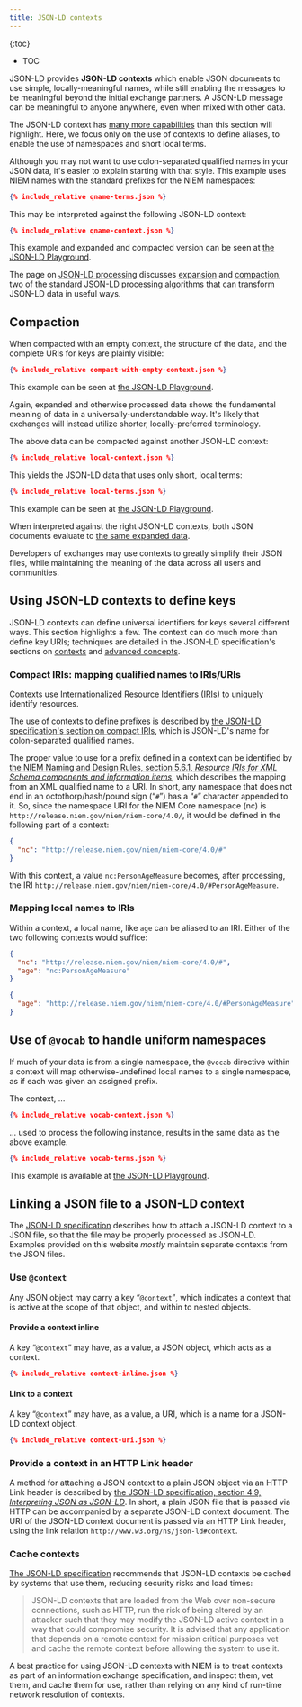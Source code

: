 ```yaml
---
title: JSON-LD contexts
---
```


{:toc}
- TOC

JSON-LD provides **JSON-LD contexts** which enable JSON documents to use simple,
locally-meaningful names, while still enabling the messages to be meaningful
beyond the initial exchange partners. A JSON-LD message can be meaningful to
anyone anywhere, even when mixed with other data.

The JSON-LD context has
[many more capabilities](https://json-ld.org/spec/latest/json-ld/#the-context)
than this section will highlight. Here, we focus only on the use of contexts to
define aliases, to enable the use of namespaces and short local terms.

Although you may not want to use colon-separated qualified names in your JSON
data, it's easier to explain starting with that style. This example uses NIEM
names with the standard prefixes for the NIEM namespaces:

```json
{% include_relative qname-terms.json %}
```

This may be interpreted against the following JSON-LD context:

```json
{% include_relative qname-context.json %}
```

This example and expanded and compacted version can be seen at [the JSON-LD Playground](http://tinyurl.com/ycws5yz7).

The page on [JSON-LD processing](../processing) discusses [expansion](https://json-ld.org/spec/latest/json-ld-api/#expansion) and [compaction](https://json-ld.org/spec/latest/json-ld-api/#compaction),
two of the standard JSON-LD processing algorithms that can transform JSON-LD
data in useful ways.

## Compaction

When compacted with an empty context, the structure of the data, and the complete URIs for keys are plainly visible:

```json
{% include_relative compact-with-empty-context.json %}
```

This example can be seen at
[the JSON-LD Playground](http://tinyurl.com/y7w3tqpd).

Again, expanded and otherwise processed data shows the fundamental meaning of
data in a universally-understandable way. It's likely that exchanges will
instead utilize shorter, locally-preferred terminology.

The above data can be
compacted against another JSON-LD context:

```json
{% include_relative local-context.json %}
```

This yields the JSON-LD data that uses only short, local terms:

```json
{% include_relative local-terms.json %}
```

This example can be seen at [the JSON-LD Playground](http://tinyurl.com/yb7m7chr).

When interpreted against the right JSON-LD contexts, both JSON documents
evaluate to [the same expanded data](http://tinurl.com/y7w3tqpd).

Developers of exchanges may use contexts to greatly simplify their JSON files,
while maintaining the meaning of the data across all users and communities.

## Using JSON-LD contexts to define keys

JSON-LD contexts can define universal identifiers for keys several different
ways. This section highlights a few. The context can do much more than define
key URIs; techniques are detailed in the JSON-LD specification's sections on
[contexts](https://json-ld.org/spec/latest/json-ld/#the-context) and
[advanced concepts](https://json-ld.org/spec/latest/json-ld/#advanced-concepts).

### Compact IRIs: mapping qualified names to IRIs/URIs

Contexts use [Internationalized Resource Identifiers (IRIs)](https://tools.ietf.org/html/rfc3987) to uniquely identify resources.

The use of contexts to define prefixes is described by
[the JSON-LD specification's section on compact IRIs](https://json-ld.org/spec/latest/json-ld/#compact-iris),
which is JSON-LD's name for colon-separated qualified names.

The proper value to use for a prefix defined in a context can be identified by
[the NIEM Naming and Design Rules, section 5.6.1, *Resource IRIs for XML Schema components and information items*](https://reference.niem.gov/niem/specification/naming-and-design-rules/4.0/niem-ndr-4.0.html#section_5.6.1),
which describes the mapping from an XML qualified name to a URI. In short, any
namespace that does not end in an octothorp/hash/pound sign (<q>`#`</q>) has a
<q>`#`</q> character appended to it. So, since the namespace URI for the NIEM
Core namespace (nc) is `http://release.niem.gov/niem/niem-core/4.0/`, it would
be defined in the following part of a context:

```json
{
  "nc": "http://release.niem.gov/niem/niem-core/4.0/#"
}
```

With this context, a value `nc:PersonAgeMeasure` becomes, after processing, the
IRI `http://release.niem.gov/niem/niem-core/4.0/#PersonAgeMeasure`.

### Mapping local names to IRIs

Within a context, a local name, like `age` can be aliased to an IRI. Either of
the two following contexts would suffice:

```json
{
  "nc": "http://release.niem.gov/niem/niem-core/4.0/#",
  "age": "nc:PersonAgeMeasure"
}
```

```json
{
  "age": "http://release.niem.gov/niem/niem-core/4.0/#PersonAgeMeasure"
}
```

## Use of `@vocab` to handle uniform namespaces

If much of your data is from a single namespace, the `@vocab` directive within a
context will map otherwise-undefined local names to a single namespace, as if
each was given an assigned prefix.

The context, ...

```json
{% include_relative vocab-context.json %}
```

... used to process the following instance, results in the same data as the
above example.

```json
{% include_relative vocab-terms.json %}
```

This example is available at [the JSON-LD Playground](http://tinyurl.com/y9zdc3e2).

## Linking a JSON file to a JSON-LD context

The [JSON-LD specification](https://json-ld.org/spec/latest/json-ld/) describes
how to attach a JSON-LD context to a JSON file, so that the file may be properly
processed as JSON-LD. Examples provided on this website *mostly* maintain
separate contexts from the JSON files.

### Use `@context`

Any JSON object may carry a key <q>`@context`</q>, which indicates a context
that is active at the scope of that object, and within to nested objects.

#### Provide a context inline

A key <q>`@context`</q> may have, as a value, a JSON object, which acts as a
context.

```json
{% include_relative context-inline.json %}
```

#### Link to a context

A key <q>`@context`</q> may have, as a value, a URI, which is a name for a
JSON-LD context object.

```json
{% include_relative context-uri.json %}
```

### Provide a context in an HTTP Link header

A method for attaching a JSON context to a plain JSON object via an HTTP Link
header is described by
[the JSON-LD specification, section 4.9, *Interpreting JSON as JSON-LD*](https://json-ld.org/spec/latest/json-ld/#interpreting-json-as-json-ld). In
short, a plain JSON file that is passed via HTTP can be accompanied by a
separate JSON-LD context document. The URI of the JSON-LD context document is
passed via an HTTP Link header, using the link relation
`http://www.w3.org/ns/json-ld#context`.

### Cache contexts

[The JSON-LD specification](https://json-ld.org/spec/latest/json-ld/#iana-considerations)
recommends that JSON-LD contexts be cached by systems that use them, reducing
security risks and load times:

> JSON-LD contexts that are loaded from the Web over non-secure connections,
> such as HTTP, run the risk of being altered by an attacker such that they may
> modify the JSON-LD active context in a way that could compromise security. It
> is advised that any application that depends on a remote context for mission
> critical purposes vet and cache the remote context before allowing the system
> to use it.

A best practice for using JSON-LD contexts with NIEM is to treat contexts as
part of an information exchange specification, and inspect them, vet them, and
cache them for use, rather than relying on any kind of run-time network
resolution of contexts.

